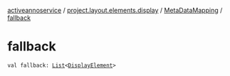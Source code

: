 [activeannoservice](../../index.md) / [project.layout.elements.display](../index.md) / [MetaDataMapping](index.md) / [fallback](./fallback.md)

# fallback

`val fallback: `[`List`](https://kotlinlang.org/api/latest/jvm/stdlib/kotlin.collections/-list/index.html)`<`[`DisplayElement`](../-display-element.md)`>`